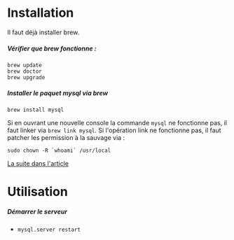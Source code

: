 # Installation

Il faut déjà installer brew.

##### Vérifier que brew fonctionne :

```
brew update
brew doctor
brew upgrade
```

##### Installer le paquet mysql via brew

```
brew install mysql
```

Si en ouvrant une nouvelle console la commande `mysql` ne fonctionne pas, il faut linker via `brew link mysql`.
Si l'opération link ne fonctionne pas, il faut patcher les permission à la sauvage via :

```
sudo chown -R `whoami` /usr/local
```

[La suite dans l'article](https://blog.joefallon.net/2013/10/install-mysql-on-mac-osx-using-homebrew/)


# Utilisation

##### Démarrer le serveur
- `mysql.server restart`

